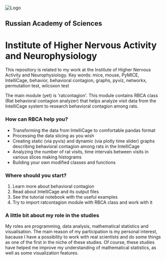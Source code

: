 
![Logo](https://upload.wikimedia.org/wikipedia/ru/4/43/Ivnd_logo.png)

## Russian Academy of Sciences
# Institute of Higher Nervous Activity and Neurophysiology
This repository is related to my work at the Institute of Higher Nervous Activity and Neurophysiology. 
Key words: mice, mouse, PyMICE, IntelliCage, behavior, behavioral contagion, graphs, pyviz, networkx, permutation test, wilcoxon test

The main module (yet) is 'ratcontagion'. This module contains RBCA class (Rat behavioral contagion analyzer) that helps analyze visit data from the IntelliCage system to research behavioral contagion among rats.
### How can RBCA help you?
- Transforming the data from IntelliCage to comfortable pandas format
- Processing the data slicing as you wish
- Creating static (via pyvis) and dynamic (via plotly time slider) graphs describing behavioral contagion among rats in the IntelliCage
- Analyzing the number of rat visits, time intervals between visits in various slices making histograms
- Building your own modified classes and functions 
### Where should you start?
1) Learn more about behavioral contagion
2) Read about IntelliCage and its output files
3) See the tutorial notebook with the useful examples
4) Try to import ratcontagion module with RBCA class and work with it

### A little bit about my role in the studies
My roles are programming, data analysis, mathematical statistics and visualisation. The main reason of my participation is my personal interest, bacause I have a possibility to work with real scientists and do some things as one of the first in the niche of these studies. Of course, these studies have helped me improve my understanding of mathematical statistics, as well as some visualization features.
